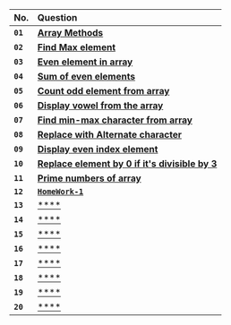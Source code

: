 | No.      | Question   |
| :------- | :--------- |
| **`01`** | [**Array Methods**](https://github.com/nayanR3/SkillMineCodes/blob/master/SkillMineCodes/ArrayFolder/ArrayMethod.cs) |
| **`02`** | [**Find Max element**](https://github.com/nayanR3/SkillMineCodes/blob/master/SkillMineCodes/ArrayFolder/FindMax.cs) |
| **`03`** | [**Even element in array**](https://github.com/nayanR3/SkillMineCodes/blob/master/SkillMineCodes/ArrayFolder/EvenNo.cs) |
| **`04`** | [**Sum of even elements**](https://github.com/nayanR3/SkillMineCodes/blob/master/SkillMineCodes/ArrayFolder/EvenEleSum.cs) |
| **`05`** | [**Count odd element from array**](https://github.com/nayanR3/SkillMineCodes/blob/master/SkillMineCodes/ArrayFolder/OddEleCount.cs) |
| **`06`** | [**Display vowel from the array**](https://github.com/nayanR3/SkillMineCodes/blob/master/SkillMineCodes/ArrayFolder/VowelDisplay.cs) |
| **`07`** | [**Find min-max character from array**](https://github.com/nayanR3/SkillMineCodes/blob/master/SkillMineCodes/ArrayFolder/MinMaxCharFind.cs) |
| **`08`** | [**Replace with Alternate character**](https://github.com/nayanR3/SkillMineCodes/blob/master/SkillMineCodes/ArrayFolder/ReplaceWithAlternateChar.cs) |
| **`09`** | [**Display even index element**](https://github.com/nayanR3/SkillMineCodes/blob/master/SkillMineCodes/ArrayFolder/DisplayEvenIndex.cs) |
| **`10`** | [**Replace element by 0 if it's divisible by 3**](https://github.com/nayanR3/SkillMineCodes/blob/master/SkillMineCodes/ArrayFolder/EleReplaceByZero.cs) |
| **`11`** | [**Prime numbers of array**](https://github.com/nayanR3/SkillMineCodes/blob/master/SkillMineCodes/ArrayFolder/PrimeNumbers.cs) |
| **`12`** | [**`HomeWork-1`**](https://github.com/nayanR3/SkillMineCodes/blob/master/SkillMineCodes/ArrayFolder/HW1.cs) |
| **`13`** | [****](https://github.com/nayanR3/SkillMineCodes/blob/master/SkillMineCodes/ArrayFolder/) |
| **`14`** | [****](https://github.com/nayanR3/SkillMineCodes/blob/master/SkillMineCodes/ArrayFolder/) |
| **`15`** | [****](https://github.com/nayanR3/SkillMineCodes/blob/master/SkillMineCodes/ArrayFolder/) |
| **`16`** | [****](https://github.com/nayanR3/SkillMineCodes/blob/master/SkillMineCodes/ArrayFolder/) |
| **`17`** | [****](https://github.com/nayanR3/SkillMineCodes/blob/master/SkillMineCodes/ArrayFolder/) |
| **`18`** | [****](https://github.com/nayanR3/SkillMineCodes/blob/master/SkillMineCodes/ArrayFolder/) |
| **`19`** | [****](https://github.com/nayanR3/SkillMineCodes/blob/master/SkillMineCodes/ArrayFolder/) |
| **`20`** | [****](https://github.com/nayanR3/SkillMineCodes/blob/master/SkillMineCodes/ArrayFolder/) |
